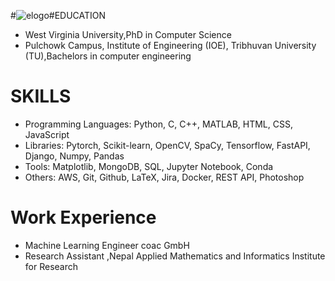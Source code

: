 

#![elogo](https://github.com/leninLD/Portfolio/blob/main/assets/elogo.jpg)#EDUCATION

 - West Virginia University,PhD in Computer Science
 - Pulchowk Campus, Institute of Engineering (IOE), Tribhuvan University (TU),Bachelors in computer engineering

# SKILLS
 - Programming Languages: Python, C, C++, MATLAB, HTML, CSS, JavaScript
 - Libraries: Pytorch, Scikit-learn, OpenCV, SpaCy, Tensorflow, FastAPI, Django, Numpy, Pandas
 - Tools: Matplotlib, MongoDB, SQL, Jupyter Notebook, Conda
 - Others: AWS, Git, Github, LaTeX, Jira, Docker, REST API, Photoshop

# Work Experience
- Machine Learning Engineer coac GmbH
- Research Assistant ,Nepal Applied Mathematics and Informatics Institute for Research
